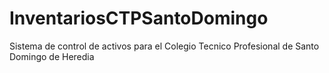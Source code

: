 # InventariosCTPSantoDomingo
Sistema de control de activos para el Colegio Tecnico Profesional de Santo Domingo de Heredia
